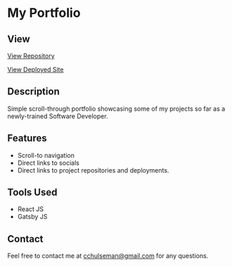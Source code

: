 # **My Portfolio**

## **View**
[View Repository](https://github.com/charlottehulseman/portfolio)

[View Deployed Site](https://charlottehulseman.netlify.app)

## **Description**
Simple scroll-through portfolio showcasing some of my projects so far as a newly-trained Software Developer.

## **Features**
- Scroll-to navigation
- Direct links to socials
- Direct links to project repositories and deployments.

## **Tools Used**
- React JS
- Gatsby JS

## **Contact**
Feel free to contact me at cchulseman@gmail.com for any questions.